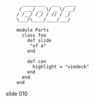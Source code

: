          _________  ___  ____
         / ___/ __ \/ _ \/ __/
        / /__/ /_/ / // / _/
        \___/\____/____/___/

        module Parts
          class foo
            def slide
             "of a"
            end

            def can
              highlight = "vimdeck"
            end
          end
        end
















































































slide 010
